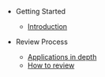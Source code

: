 - Getting Started

  - [Introduction](README.md)
  
- Review Process

  - [Applications in depth](applications-explained.md)
  - [How to review](how-to-review.md)    